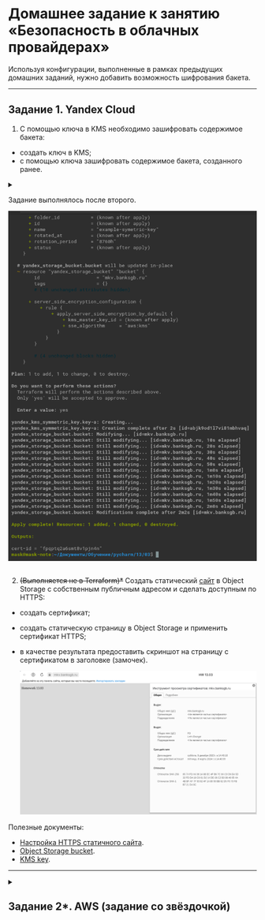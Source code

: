 # Домашнее задание к занятию «Безопасность в облачных провайдерах»  

Используя конфигурации, выполненные в рамках предыдущих домашних заданий, нужно добавить возможность шифрования бакета.

---
## Задание 1. Yandex Cloud   

1. С помощью ключа в KMS необходимо зашифровать содержимое бакета:

 - создать ключ в KMS;
 - с помощью ключа зашифровать содержимое бакета, созданного ранее.

<details><summary>

Задание выполнялось после второго.

![1](03/1.png)

</summary>

```commandline
Terraform used the selected providers to generate the following execution plan. Resource actions are indicated with the following symbols:
  + create
  ~ update in-place

Terraform will perform the following actions:

  # yandex_kms_symmetric_key.key-a will be created
  + resource "yandex_kms_symmetric_key" "key-a" {
      + created_at          = (known after apply)
      + default_algorithm   = "AES_128"
      + deletion_protection = false
      + description         = "description for key"
      + folder_id           = (known after apply)
      + id                  = (known after apply)
      + name                = "example-symetric-key"
      + rotated_at          = (known after apply)
      + rotation_period     = "8760h"
      + status              = (known after apply)
    }

  # yandex_storage_bucket.bucket will be updated in-place
  ~ resource "yandex_storage_bucket" "bucket" {
        id                    = "mkv.banksgb.ru"
        tags                  = {}
        # (10 unchanged attributes hidden)

      + server_side_encryption_configuration {
          + rule {
              + apply_server_side_encryption_by_default {
                  + kms_master_key_id = (known after apply)
                  + sse_algorithm     = "aws:kms"
                }
            }
        }

        # (4 unchanged blocks hidden)
    }

Plan: 1 to add, 1 to change, 0 to destroy.

Do you want to perform these actions?
  Terraform will perform the actions described above.
  Only 'yes' will be accepted to approve.

  Enter a value: yes

yandex_kms_symmetric_key.key-a: Creating...
yandex_kms_symmetric_key.key-a: Creation complete after 2s [id=abjk9od1l7vi81mbhvaq]
yandex_storage_bucket.bucket: Modifying... [id=mkv.banksgb.ru]
yandex_storage_bucket.bucket: Still modifying... [id=mkv.banksgb.ru, 10s elapsed]
yandex_storage_bucket.bucket: Still modifying... [id=mkv.banksgb.ru, 20s elapsed]
yandex_storage_bucket.bucket: Still modifying... [id=mkv.banksgb.ru, 30s elapsed]
yandex_storage_bucket.bucket: Still modifying... [id=mkv.banksgb.ru, 40s elapsed]
yandex_storage_bucket.bucket: Still modifying... [id=mkv.banksgb.ru, 50s elapsed]
yandex_storage_bucket.bucket: Still modifying... [id=mkv.banksgb.ru, 1m0s elapsed]
yandex_storage_bucket.bucket: Still modifying... [id=mkv.banksgb.ru, 1m10s elapsed]
yandex_storage_bucket.bucket: Still modifying... [id=mkv.banksgb.ru, 1m20s elapsed]
yandex_storage_bucket.bucket: Still modifying... [id=mkv.banksgb.ru, 1m30s elapsed]
yandex_storage_bucket.bucket: Still modifying... [id=mkv.banksgb.ru, 1m40s elapsed]
yandex_storage_bucket.bucket: Still modifying... [id=mkv.banksgb.ru, 1m50s elapsed]
yandex_storage_bucket.bucket: Still modifying... [id=mkv.banksgb.ru, 2m0s elapsed]
yandex_storage_bucket.bucket: Modifications complete after 2m2s [id=mkv.banksgb.ru]

Apply complete! Resources: 1 added, 1 changed, 0 destroyed.

Outputs:

cert-id = "fpqptq2a6smt8v1pjn4n"

```


</details>


2. ~~(Выполняется не в Terraform)*~~ Создать статический [сайт](03/main.tf) в Object Storage c собственным публичным адресом и сделать доступным по HTTPS:

 - создать сертификат;
 - создать статическую страницу в Object Storage и применить сертификат HTTPS;
 - в качестве результата предоставить скриншот на страницу с сертификатом в заголовке (замочек).

   ![tls](03/TLS.png)

Полезные документы:

- [Настройка HTTPS статичного сайта](https://cloud.yandex.ru/docs/storage/operations/hosting/certificate).
- [Object Storage bucket](https://registry.terraform.io/providers/yandex-cloud/yandex/latest/docs/resources/storage_bucket).
- [KMS key](https://registry.terraform.io/providers/yandex-cloud/yandex/latest/docs/resources/kms_symmetric_key).

--- 
<details><summary>

## Задание 2*. AWS (задание со звёздочкой)

</summary>

Это необязательное задание. Его выполнение не влияет на получение зачёта по домашней работе.

**Что нужно сделать**

1. С помощью роли IAM записать файлы ЕС2 в S3-бакет:
 - создать роль в IAM для возможности записи в S3 бакет;
 - применить роль к ЕС2-инстансу;
 - с помощью bootstrap-скрипта записать в бакет файл веб-страницы.
2. Организация шифрования содержимого S3-бакета:

 - используя конфигурации, выполненные в домашнем задании из предыдущего занятия, добавить к созданному ранее бакету S3 возможность шифрования Server-Side, используя общий ключ;
 - включить шифрование SSE-S3 бакету S3 для шифрования всех вновь добавляемых объектов в этот бакет.

3. *Создание сертификата SSL и применение его к ALB:

 - создать сертификат с подтверждением по email;
 - сделать запись в Route53 на собственный поддомен, указав адрес LB;
 - применить к HTTPS-запросам на LB созданный ранее сертификат.

Resource Terraform:

- [IAM Role](https://registry.terraform.io/providers/hashicorp/aws/latest/docs/resources/iam_role).
- [AWS KMS](https://registry.terraform.io/providers/hashicorp/aws/latest/docs/resources/kms_key).
- [S3 encrypt with KMS key](https://registry.terraform.io/providers/hashicorp/aws/latest/docs/resources/s3_bucket_object#encrypting-with-kms-key).

Пример bootstrap-скрипта:

```
#!/bin/bash
yum install httpd -y
service httpd start
chkconfig httpd on
cd /var/www/html
echo "<html><h1>My cool web-server</h1></html>" > index.html
aws s3 mb s3://mysuperbacketname2021
aws s3 cp index.html s3://mysuperbacketname2021
```

### Правила приёма работы

Домашняя работа оформляется в своём Git репозитории в файле README.md. Выполненное домашнее задание пришлите ссылкой на .md-файл в вашем репозитории.
Файл README.md должен содержать скриншоты вывода необходимых команд, а также скриншоты результатов.
Репозиторий должен содержать тексты манифестов или ссылки на них в файле README.md.

</details>